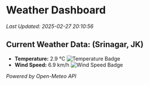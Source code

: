 
# Weather Dashboard

_Last Updated: 2025-02-27 20:10:56_

## Current Weather Data: (Srinagar, JK)
- **Temperature:** 2.9 °C ![Temperature Badge](https://img.shields.io/badge/Temperature-Low%20Temp-blue)
- **Wind Speed:** 6.9 km/h ![Wind Speed Badge](https://img.shields.io/badge/Wind%20Speed-Light%20Wind-blue)

*Powered by Open-Meteo API*
